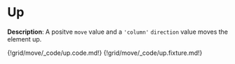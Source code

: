 # Up

__Description__: A positve `move` value and a `'column'` `direction` value moves the element up.

{!grid/move/_code/up.code.md!}
{!grid/move/_code/up.fixture.md!}

<div class="cf"></div>
<div class="end"></div>


